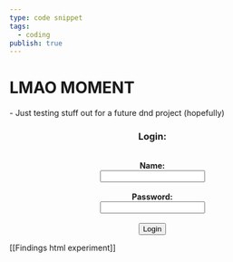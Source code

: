 ```yaml
---
type: code snippet
tags:
  - coding
publish: true
---
```



<script src="./static/loginTest.js" type="text/javascript" defer></script>
<h1>LMAO MOMENT</h1>
- Just testing stuff out for a future dnd project (hopefully)
<center>
	<label for="name">
		<h3>Login:</h3>
	</label>
</center>
<br>
<center>
	<b>Name:</b>
</center>

<center>
	<input id="name">
</center>
<br>
<center>
	<label for="pass">
		<b>Password:</b>
	</label>
</center>

<center>
	<input id="pass">
</center>
<br>
<center>
	<button onclick = "checkName()">Login</button>
</center>

[[Findings html experiment]]

<!-- <img src="./static/icon.png"></img> -->
<!---->
<!-- <script defer> -->
<!-- function checkName() { -->
<!--   let name = document.getElementById('name').value; -->
<!---->
<!--   if(name == 'walnuts') { -->
<!--     alert('Name is ' + name + ' ain\'t that flippin cray cray dawg?'); -->
<!--   } else { -->
<!--     alert('Name ain\'t right dawg'); -->
<!--   } -->
<!-- } -->
<!-- </script> -->
